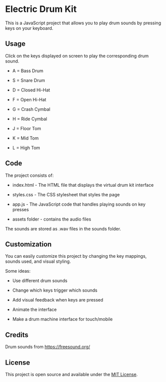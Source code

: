  ##

# Electric Drum Kit

This is a  JavaScript project that allows you to play drum sounds by pressing keys on your keyboard.

## Usage

Click on the keys displayed on screen to play the corresponding drum sound.

- A = Bass Drum 

- S = Snare Drum

- D = Closed Hi-Hat

- F = Open Hi-Hat

- G = Crash Cymbal

- H = Ride Cymbal

- J = Floor Tom

- K = Mid Tom 

- L = High Tom

## Code

The project consists of:

- index.html - The HTML file that displays the virtual drum kit interface

- styles.css - The CSS stylesheet that styles the page

- app.js - The JavaScript code that handles playing sounds on key presses
- assets folder - contains the audio files

The sounds are stored as .wav files in the sounds folder.

## Customization

You can easily customize this project by changing the key mappings, sounds used, and visual styling.

Some ideas:

- Use different drum sounds

- Change which keys trigger which sounds

- Add visual feedback when keys are pressed

- Animate the interface

- Make a drum machine interface for touch/mobile

## Credits

Drum sounds from https://freesound.org/

## License

This project is open source and available under the [MIT License](LICENSE).